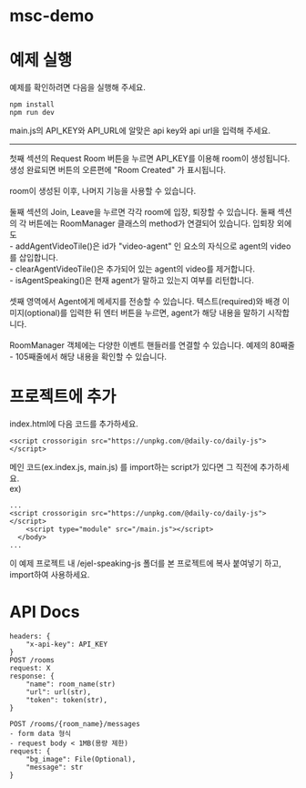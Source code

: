 # msc-demo

# 예제 실행
예제를 확인하려면 다음을 실행해 주세요.

```
npm install
npm run dev
```

main.js의 API_KEY와 API_URL에 알맞은 api key와 api url을 입력해 주세요.

<hr />
첫째 섹션의 Request Room 버튼을 누르면 API_KEY를 이용해 room이 생성됩니다.
생성 완료되면 버튼의 오른편에 "Room Created" 가 표시됩니다.
<br /><br />
room이 생성된 이후, 나머지 기능을 사용할 수 있습니다.
<br /><br />
둘째 섹션의 Join, Leave을 누르면 각각 room에 입장, 퇴장할 수 있습니다.
둘째 섹션의 각 버튼에는 RoomManager 클래스의 method가 연결되어 있습니다.
입퇴장 외에도
<br />
 - addAgentVideoTile()은 id가 "video-agent" 인 요소의 자식으로 agent의 video를 삽입합니다.<br />
 - clearAgentVideoTile()은 추가되어 있는 agent의 video를 제거합니다.<br />
 - isAgentSpeaking()은 현재 agent가 말하고 있는지 여부를 리턴합니다.
<br /><br />
셋째 영역에서 Agent에게 메세지를 전송할 수 있습니다.
텍스트(required)와 배경 이미지(optional)를 입력한 뒤 엔터 버튼을 누르면, agent가 해당 내용을 말하기 시작합니다.
<br /><br />
RoomManager 객체에는 다양한 이벤트 핸들러를 연결할 수 있습니다. 예제의 80째줄 - 105째줄에서 해당 내용을 확인할 수 있습니다.

# 프로젝트에 추가
index.html에 다음 코드를 추가하세요.
```
<script crossorigin src="https://unpkg.com/@daily-co/daily-js"></script>
```
메인 코드(ex.index.js, main.js) 를 import하는 script가 있다면 그 직전에 추가하세요.<br />
ex)
```
...
<script crossorigin src="https://unpkg.com/@daily-co/daily-js"></script>
    <script type="module" src="/main.js"></script>
  </body>
...
```
이 예제 프로젝트 내 /ejel-speaking-js 폴더를 본 프로젝트에 복사 붙여넣기 하고, import하여 사용하세요.<br />


# API Docs
```
headers: {
	"x-api-key": API_KEY
}
POST /rooms
request: X
response: {
	"name": room_name(str)
	"url": url(str),
	"token": token(str),
}

POST /rooms/{room_name}/messages
- form data 형식
- request body < 1MB(용량 제한)
request: {
	"bg_image": File(Optional),
	"message": str
}
```

